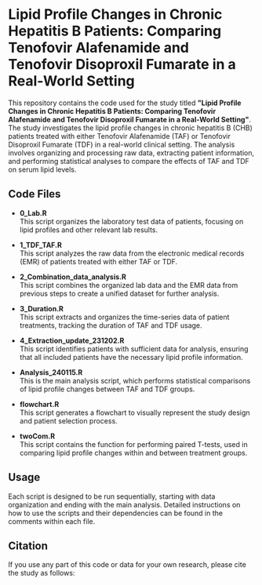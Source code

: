 # Lipid Profile Changes in Chronic Hepatitis B Patients: Comparing Tenofovir Alafenamide and Tenofovir Disoproxil Fumarate in a Real-World Setting

This repository contains the code used for the study titled **"Lipid Profile Changes in Chronic Hepatitis B Patients: Comparing Tenofovir Alafenamide and Tenofovir Disoproxil Fumarate in a Real-World Setting"**. The study investigates the lipid profile changes in chronic hepatitis B (CHB) patients treated with either Tenofovir Alafenamide (TAF) or Tenofovir Disoproxil Fumarate (TDF) in a real-world clinical setting. The analysis involves organizing and processing raw data, extracting patient information, and performing statistical analyses to compare the effects of TAF and TDF on serum lipid levels.

## Code Files

- **0_Lab.R**  
  This script organizes the laboratory test data of patients, focusing on lipid profiles and other relevant lab results.

- **1_TDF_TAF.R**  
  This script analyzes the raw data from the electronic medical records (EMR) of patients treated with either TAF or TDF.

- **2_Combination_data_analysis.R**  
  This script combines the organized lab data and the EMR data from previous steps to create a unified dataset for further analysis.

- **3_Duration.R**  
  This script extracts and organizes the time-series data of patient treatments, tracking the duration of TAF and TDF usage.

- **4_Extraction_update_231202.R**  
  This script identifies patients with sufficient data for analysis, ensuring that all included patients have the necessary lipid profile information.

- **Analysis_240115.R**  
  This is the main analysis script, which performs statistical comparisons of lipid profile changes between TAF and TDF groups.

- **flowchart.R**  
  This script generates a flowchart to visually represent the study design and patient selection process.

- **twoCom.R**  
  This script contains the function for performing paired T-tests, used in comparing lipid profile changes within and between treatment groups.

## Usage

Each script is designed to be run sequentially, starting with data organization and ending with the main analysis. Detailed instructions on how to use the scripts and their dependencies can be found in the comments within each file.

## Citation

If you use any part of this code or data for your own research, please cite the study as follows:  

